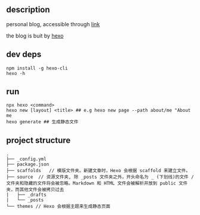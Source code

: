 ## description
personal blog, accessible through [link](https://cliff0412.github.io/)

the blog is buit by [hexo](https://hexo.io/zh-cn/docs/)

## dev deps
```
npm install -g hexo-cli
hexo -h
```

## run
```
npx hexo <command>
hexo new [layout] <title> ## e.g hexo new page --path about/me "About me
hexo generate ## 生成静态文件
```
## project structure
```
.
├── _config.yml
├── package.json
├── scaffolds   // 模版文件夹。新建文章时，Hexo 会根据 scaffold 来建立文件。
├── source  // 资源文件夹, 除 _posts 文件夹之外，开头命名为 _ (下划线)的文件 / 文件夹和隐藏的文件将会被忽略。Markdown 和 HTML 文件会被解析并放到 public 文件夹，而其他文件会被拷贝过去
|   ├── _drafts
|   └── _posts
└── themes // Hexo 会根据主题来生成静态页面
```